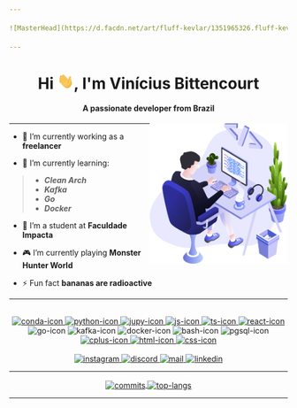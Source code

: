 ```yaml
---

![MasterHead](https://d.facdn.net/art/fluff-kevlar/1351965326.fluff-kevlar_starfieldgif.gif)

---
```


<h1 align="center">Hi <img src="https://github.com/vinisbitten/vinisbitten/blob/main/images/wave.gif" width="30" height:auto>, I'm Vinícius Bittencourt</h1>

<h4 align="center">A passionate developer from Brazil</h4>

<img alt="work-desk" align="right" src="https://github.com/vinisbitten/vinisbitten/blob/main/images/illustration.png" width="250"/>

---

- 🔭 I’m currently working as a **freelancer**

- 🌱 I’m currently learning:

> - _**Clean Arch**_
> - _**Kafka**_
> - _**Go**_
> - _**Docker**_

- 📖 I’m a student at **Faculdade Impacta**

- 🎮 I’m currently playing **Monster Hunter World**

- ⚡ Fun fact **bananas are radioactive**

---

<br>

<div id="logos" align="center">
  <a href="https://github.com/vinisbitten?tab=repositories">
    <img alt="conda-icon" width="40em"src="https://cdn.jsdelivr.net/gh/devicons/devicon/icons/anaconda/anaconda-original.svg" />
    <img alt="python-icon" width="40em" src="https://cdn.jsdelivr.net/gh/devicons/devicon/icons/python/python-plain.svg">
    <img alt="jupy-icon" width="40em" src="https://cdn.jsdelivr.net/gh/devicons/devicon/icons/jupyter/jupyter-original.svg">
  </a>
  
  <a href="https://github.com/vinisbitten?tab=repositories">
    <img alt="js-icon" width="40em" src="https://cdn.jsdelivr.net/gh/devicons/devicon/icons/javascript/javascript-plain.svg">
    <img alt="ts-icon" width="40em" src="https://cdn.jsdelivr.net/gh/devicons/devicon/icons/typescript/typescript-plain.svg" />
    <img alt="react-icon" width="40em" src="https://cdn.jsdelivr.net/gh/devicons/devicon/icons/react/react-original.svg" />
  </a>
  
  <a>
    <img alt="go-icon" width="40em" src="https://cdn.jsdelivr.net/gh/devicons/devicon/icons/go/go-original-wordmark.svg" />
    <img alt="kafka-icon" width="40em" src="https://cdn.jsdelivr.net/gh/devicons/devicon/icons/apachekafka/apachekafka-original.svg" />
    <img alt="docker-icon" width="40em" src="https://cdn.jsdelivr.net/gh/devicons/devicon/icons/docker/docker-plain.svg" />
    <img alt="bash-icon" width="40em" src="https://cdn.jsdelivr.net/gh/devicons/devicon/icons/bash/bash-original.svg" />
    <img alt="pgsql-icon" width="40em" src="https://cdn.jsdelivr.net/gh/devicons/devicon/icons/postgresql/postgresql-plain.svg" />
  </a>
  
  <a href="https://github.com/vinisbitten?tab=repositories">
    <img alt="cplus-icon" width="40em" src="https://cdn.jsdelivr.net/gh/devicons/devicon/icons/cplusplus/cplusplus-plain.svg">
    <img alt="html-icon" width="40em" src="https://cdn.jsdelivr.net/gh/devicons/devicon/icons/html5/html5-plain.svg">
    <img alt="css-icon" width="40em" src="https://cdn.jsdelivr.net/gh/devicons/devicon/icons/css3/css3-plain.svg">
  </a>
</div>

<br>

<div id="social-network" align="center"> 
  <a href="https://instagram.com/vini_bitten">
    <img alt="instagram" src="https://img.shields.io/badge/-Instagram-%23E4405F?style=for-the-badge&logo=instagram&logoColor=white">
  </a>
  <a href="https://discord.gg/8heCW9Ytbp">
    <img alt="discord" src="https://img.shields.io/badge/Discord-7289DA?style=for-the-badge&logo=discord&logoColor=white">
  </a>
  <a href="mailto:vinipagano@gmail.com">
    <img alt="mail" src="https://img.shields.io/badge/-Gmail-%23333?style=for-the-badge&logo=gmail&logoColor=white">
  </a>
  <a href="https://www.linkedin.com/in/vinícius-pagano-b98386236">
    <img alt="linkedin" src="https://img.shields.io/badge/LinkedIn-0077B5?style=for-the-badge&logo=linkedin&logoColor=white">
  </a>
</div>

---

<div id="git-stats" align="center">
  <a align="center" href="https://github.com/vinisbitten">
    <img alt="commits" align="center" height="165em" src="https://github-readme-stats.vercel.app/api?username=vinisbitten&show_icons=true&theme=dracula&include_all_commits=true&count_private=true"/>
    <img alt="top-langs" align="center" height="165em" src="https://github-readme-stats.vercel.app/api/top-langs/?username=vinisbitten&layout=compact&langs_count=7&theme=dracula"/>
  </a>
</div>

---
